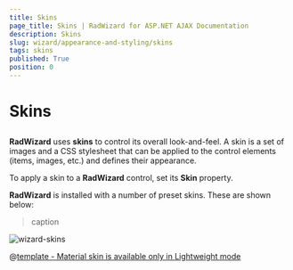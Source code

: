 ```yaml
---
title: Skins
page_title: Skins | RadWizard for ASP.NET AJAX Documentation
description: Skins
slug: wizard/appearance-and-styling/skins
tags: skins
published: True
position: 0
---
```


# Skins



## 

**RadWizard** uses **skins** to control its overall look-and-feel. A skin is a set of images and a CSS stylesheet that can be applied to the control elements (items, images, etc.) and defines their appearance.

To apply a skin to a **RadWizard** control, set its **Skin** property.

**RadWizard** is installed with a number of preset skins. These are shown below:
>caption 

![wizard-skins](images/wizard-skins.png) 


 @[template - Material skin is available only in Lightweight mode](/_templates/common/skins-notes.md#material-only-in-lightweight) 


